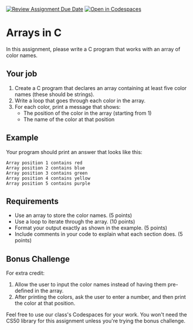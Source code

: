[![Review Assignment Due Date](https://classroom.github.com/assets/deadline-readme-button-22041afd0340ce965d47ae6ef1cefeee28c7c493a6346c4f15d667ab976d596c.svg)](https://classroom.github.com/a/C_qEvIXr)
[![Open in Codespaces](https://classroom.github.com/assets/launch-codespace-2972f46106e565e64193e422d61a12cf1da4916b45550586e14ef0a7c637dd04.svg)](https://classroom.github.com/open-in-codespaces?assignment_repo_id=16590883)
# Arrays in C
In this assignment, please write a C program that works with an array of color names.

## Your job
1. Create a C program that declares an array containing at least five color names (these should be strings).
2. Write a loop that goes through each color in the array.
3. For each color, print a message that shows:
   - The position of the color in the array (starting from 1)
   - The name of the color at that position

## Example
Your program should print an answer that looks like this:
```
Array position 1 contains red
Array position 2 contains blue
Array position 3 contains green
Array position 4 contains yellow
Array position 5 contains purple
```

## Requirements
- Use an array to store the color names. (5 points)
- Use a loop to iterate through the array. (10 points)
- Format your output exactly as shown in the example. (5 points)
- Include comments in your code to explain what each section does. (5 points)

## Bonus Challenge
For extra credit:
1. Allow the user to input the color names instead of having them pre-defined in the array.
2. After printing the colors, ask the user to enter a number, and then print the color at that position.

Feel free to use our class's Codespaces for your work. You won't need the CS50 library for this assignment unless you're trying the bonus challenge.
